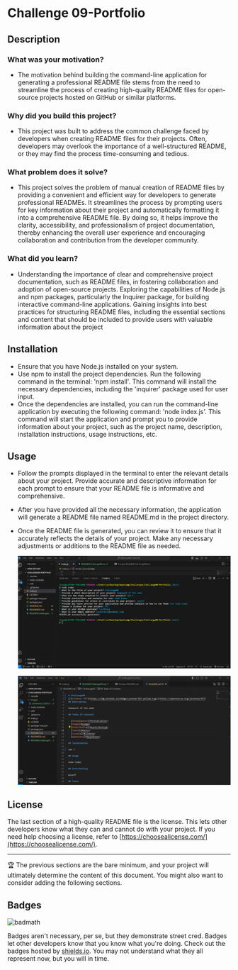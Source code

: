 # Challenge 09-Portfolio

## Description

### What was your motivation?
- The motivation behind building the command-line application for generating a professional README file stems from the need to streamline the process of creating high-quality README files for open-source projects hosted on GitHub or similar platforms.

### Why did you build this project? 
- This project was built to address the common challenge faced by developers when creating README files for their projects. Often, developers may overlook the importance of a well-structured README, or they may find the process time-consuming and tedious. 

### What problem does it solve?
- This project solves the problem of manual creation of README files by providing a convenient and efficient way for developers to generate professional READMEs. It streamlines the process by prompting users for key information about their project and automatically formatting it into a comprehensive README file. By doing so, it helps improve the clarity, accessibility, and professionalism of project documentation, thereby enhancing the overall user experience and encouraging collaboration and contribution from the developer community.

### What did you learn?
- Understanding the importance of clear and comprehensive project documentation, such as README files, in fostering collaboration and adoption of open-source projects. Exploring the capabilities of Node.js and npm packages, particularly the Inquirer package, for building interactive command-line applications. Gaining insights into best practices for structuring README files, including the essential sections and content that should be included to provide users with valuable information about the project

## Installation

- Ensure that you have Node.js installed on your system. 
- Use npm to install the project dependencies. Run the following command in the terminal: 'npm install'. This command will install the necessary dependencies, including the 'inquirer' package used for user input.
- Once the dependencies are installed, you can run the command-line application by executing the following command: 'node index.js'.  This command will start the application and prompt you to provide information about your project, such as the project name, description, installation instructions, usage instructions, etc.

## Usage
  
  - Follow the prompts displayed in the terminal to enter the relevant details about your project. Provide accurate and descriptive information for each prompt to ensure that your README file is informative and comprehensive.
  - After you have provided all the necessary information, the application will generate a README file named README.md in the project directory.
  - Once the README file is generated, you can review it to ensure that it accurately reflects the details of your project. Make any necessary adjustments or additions to the README file as needed.
    

    ![alt text](/images/Screenshot%202024-02-21%20204242pp.png)

    ![alt text](/images/Screenshot%202024-02-21%20204242pp2.png)
  
  

## License

The last section of a high-quality README file is the license. This lets other developers know what they can and cannot do with your project. If you need help choosing a license, refer to [https://choosealicense.com/](https://choosealicense.com/).

---

🏆 The previous sections are the bare minimum, and your project will ultimately determine the content of this document. You might also want to consider adding the following sections.

## Badges

![badmath](https://img.shields.io/github/languages/top/lernantino/badmath)

Badges aren't necessary, per se, but they demonstrate street cred. Badges let other developers know that you know what you're doing. Check out the badges hosted by [shields.io](https://shields.io/). You may not understand what they all represent now, but you will in time.

